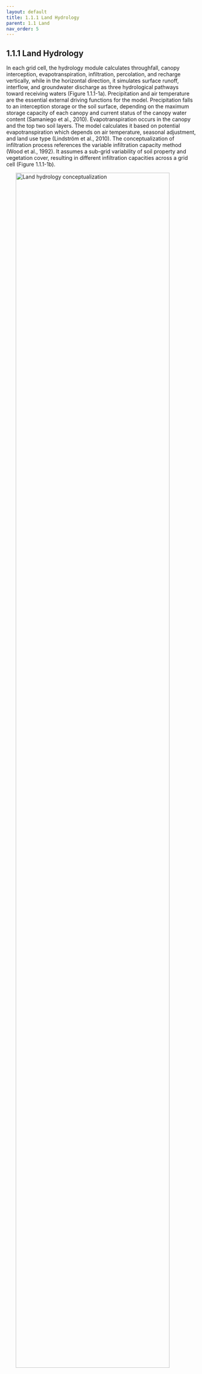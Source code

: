 ```yaml
---
layout: default
title: 1.1.1 Land Hydrology
parent: 1.1 Land  
nav_order: 5 
---
```


<div class="justify-text" markdown="1">

## 1.1.1 Land Hydrology
In each grid cell, the hydrology module calculates throughfall, canopy interception, evapotranspiration, infiltration, percolation, and recharge vertically, while in the horizontal direction, it simulates surface runoff, interflow, and groundwater discharge as three hydrological pathways toward receiving waters (Figure 1.1.1-1a). Precipitation and air temperature are the essential external driving functions for the model. Precipitation falls to an interception storage or the soil surface, depending on the maximum storage capacity of each canopy and current status of the canopy water content (Samaniego et al., 2010). Evapotranspiration occurs in the canopy and the top two soil layers. The model calculates it based on potential evapotranspiration which depends on air temperature, seasonal adjustment, and land use type (Lindström et al., 2010). The conceptualization of infiltration process references the variable infiltration capacity method (Wood et al., 1992). It assumes a sub-grid variability of soil property and vegetation cover, resulting in different infiltration capacities across a grid cell (Figure 1.1.1-1b). 

<img src="{{ '/assets/images/Figure 1.1.1-1.jpg' | relative_url }}" 
    alt="Land hydrology conceptualization" 
    style="display: block; margin: 0 auto; width: 90%;">

<div style="text-align: center">
Figure 1.1.1-1. Schematics of land hydrological processes in the model.
</div>

The basic equation of infiltration within a grid cell at a given time is: 

$$ 
i = i_m[1 - (1 - A)^{1/b}] 
$$


where i (mm H2O) represents the actual infiltration rate, i_m (mm H2O) is the maximum infiltration rate, A is area fraction of the grid cell in which the infiltration rate is less than i and ranges from 0 to 1, b is an exponent parameter that controls the shape of the infiltration curve which reflects how quickly the infiltration capacity decreases as the soil becomes wetter. Given the initial soil moisture content and maximum soil moisture content, the throughfall will be divided to surface runoff and infiltration based on the infiltration capacities (Figure 1.1.1-1b). The generated surface runoff at a given time can be calculated as:

$$
R_{surf}=
\begin{cases}
Thr_f + W_0 - W_m, & i_0 + Thr_f \geq i_m \\
Thr_f + W_0 - W_m + W_m \cdot \left[ 1 - \frac{i_0 + Thr_f}{i_m} \right]^{1+b}, & i_0 + Thr_f < i_m
\end{cases}
$$

where R_surf (mm H2O) is the estimated surface runoff, Thrf (mm H2O) is the throughfall, W_0 (mm H2O) is the initial soil moisture content, W_m (mm H2O) is the maximum soil moisture content, i_0 (mm H2O) is the initial infiltration rate,  i_m (mm H2O) is the maximum infiltration rate. 

Every soil layer has the potential to generate interflow, determined by factors such as excess moisture, land slope, and runoff coefficients (Lindström et al., 2010). Percolation amount is calculated using storage routing method based on excess moisture and soil physical property. Percolation from the bottom soil layer recharges the shallow aquifer based on the non-steady-state response (Neitsch et al., 2011). Calculated surface runoff in each grid cell is routed along the flow directions. Land cover based coefficients and land slope are used to estimate flow velocities and travel times of surface runoff to rivers (Grimaldi et al., 2010). Interflow and groundwater discharge are routed in sub-basins by the linear reservoir method. In each river segment, Muskingum-Cunge routing approach is employed to update river discharges (Cunge, 1969). Detailed description of parameters in the hydrology module are presented in Table S1.


</div>
